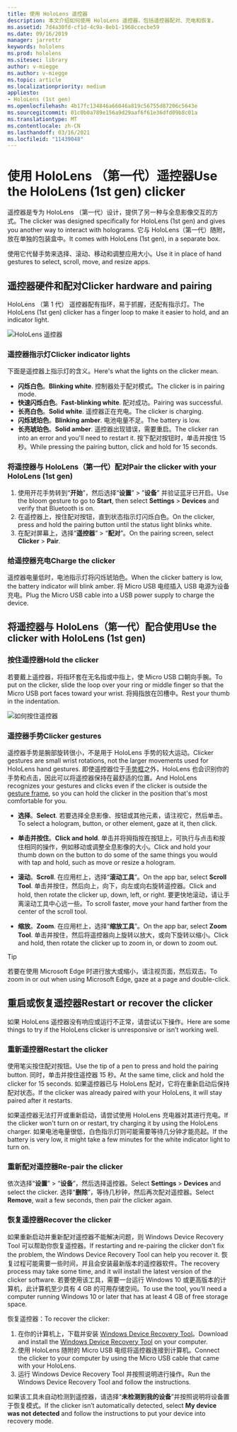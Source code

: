 ```yaml
---
title: 使用 HoloLens 遥控器
description: 本文介绍如何使用 HoloLens 遥控器，包括遥控器配对、充电和恢复。
ms.assetid: 7d4a30fd-cf1d-4c9a-8eb1-1968ccecbe59
ms.date: 09/16/2019
manager: jarrettr
keywords: hololens
ms.prod: hololens
ms.sitesec: library
author: v-miegge
ms.author: v-miegge
ms.topic: article
ms.localizationpriority: medium
appliesto:
- HoloLens (1st gen)
ms.openlocfilehash: 4b17fc134846a66046a819c56755d87206c5643e
ms.sourcegitcommit: 01c0b0a789e156a9d29aaf6f61e36dfd09b8c01a
ms.translationtype: MT
ms.contentlocale: zh-CN
ms.lasthandoff: 03/16/2021
ms.locfileid: "11439048"
---
```

# <a name="use-the-hololens-1st-gen-clicker"></a><span data-ttu-id="c109d-104">使用 HoloLens （第一代）遥控器</span><span class="sxs-lookup"><span data-stu-id="c109d-104">Use the HoloLens (1st gen) clicker</span></span>

<span data-ttu-id="c109d-105">遥控器是专为 HoloLens （第一代）设计，提供了另一种与全息影像交互的方式。</span><span class="sxs-lookup"><span data-stu-id="c109d-105">The clicker was designed specifically for HoloLens (1st gen) and gives you another way to interact with holograms.</span></span> <span data-ttu-id="c109d-106">它与 HoloLens（第一代）随附，放在单独的包装盒中。</span><span class="sxs-lookup"><span data-stu-id="c109d-106">It comes with HoloLens (1st gen), in a separate box.</span></span>

<span data-ttu-id="c109d-107">使用它代替手势来选择、滚动、移动和调整应用大小。</span><span class="sxs-lookup"><span data-stu-id="c109d-107">Use it in place of hand gestures to select, scroll, move, and resize apps.</span></span>

## <a name="clicker-hardware-and-pairing"></a><span data-ttu-id="c109d-108">遥控器硬件和配对</span><span class="sxs-lookup"><span data-stu-id="c109d-108">Clicker hardware and pairing</span></span>

<span data-ttu-id="c109d-109">HoloLens （第 1 代） 遥控器配有指环，易于抓握，还配有指示灯。</span><span class="sxs-lookup"><span data-stu-id="c109d-109">The HoloLens (1st gen) clicker has a finger loop to make it easier to hold, and an indicator light.</span></span>

![HoloLens 遥控器](images/use-hololens-clicker-1.png)

### <a name="clicker-indicator-lights"></a><span data-ttu-id="c109d-111">遥控器指示灯</span><span class="sxs-lookup"><span data-stu-id="c109d-111">Clicker indicator lights</span></span>

<span data-ttu-id="c109d-112">下面是遥控器上指示灯的含义。</span><span class="sxs-lookup"><span data-stu-id="c109d-112">Here's what the lights on the clicker mean.</span></span>

- <span data-ttu-id="c109d-113">**闪烁白色**。</span><span class="sxs-lookup"><span data-stu-id="c109d-113">**Blinking white**.</span></span> <span data-ttu-id="c109d-114">控制器处于配对模式。</span><span class="sxs-lookup"><span data-stu-id="c109d-114">The clicker is in pairing mode.</span></span>
- <span data-ttu-id="c109d-115">**快速闪烁白色**。</span><span class="sxs-lookup"><span data-stu-id="c109d-115">**Fast-blinking white**.</span></span> <span data-ttu-id="c109d-116">配对成功。</span><span class="sxs-lookup"><span data-stu-id="c109d-116">Pairing was successful.</span></span>
- <span data-ttu-id="c109d-117">**长亮白色**。</span><span class="sxs-lookup"><span data-stu-id="c109d-117">**Solid white**.</span></span> <span data-ttu-id="c109d-118">遥控器正在充电。</span><span class="sxs-lookup"><span data-stu-id="c109d-118">The clicker is charging.</span></span>
- <span data-ttu-id="c109d-119">**闪烁琥珀色**。</span><span class="sxs-lookup"><span data-stu-id="c109d-119">**Blinking amber**.</span></span> <span data-ttu-id="c109d-120">电池电量不足。</span><span class="sxs-lookup"><span data-stu-id="c109d-120">The battery is low.</span></span>
- <span data-ttu-id="c109d-121">**长亮琥珀色**。</span><span class="sxs-lookup"><span data-stu-id="c109d-121">**Solid amber**.</span></span> <span data-ttu-id="c109d-122">遥控器出现错误，需要重启。</span><span class="sxs-lookup"><span data-stu-id="c109d-122">The clicker ran into an error and you'll need to restart it.</span></span> <span data-ttu-id="c109d-123">按下配对按钮时，单击并按住 15 秒。</span><span class="sxs-lookup"><span data-stu-id="c109d-123">While pressing the pairing button, click and hold for 15 seconds.</span></span>

### <a name="pair-the-clicker-with-your-hololens-1st-gen"></a><span data-ttu-id="c109d-124">将遥控器与 HoloLens（第一代）配对</span><span class="sxs-lookup"><span data-stu-id="c109d-124">Pair the clicker with your HoloLens (1st gen)</span></span>

1. <span data-ttu-id="c109d-125">使用开花手势转到“**开始**”，然后选择“**设置**” > ”**设备**” 并验证蓝牙已开启。</span><span class="sxs-lookup"><span data-stu-id="c109d-125">Use the bloom gesture to go to **Start**, then select **Settings** > **Devices** and verify that Bluetooth is on.</span></span>
1. <span data-ttu-id="c109d-126">在遥控器上，按住配对按钮，直到状态指示灯闪烁白色。</span><span class="sxs-lookup"><span data-stu-id="c109d-126">On the clicker, press and hold the pairing button until the status light blinks white.</span></span>
1. <span data-ttu-id="c109d-127">在配对屏幕上，选择“**遥控器**” > “**配对**”。</span><span class="sxs-lookup"><span data-stu-id="c109d-127">On the pairing screen, select **Clicker** > **Pair**.</span></span>

### <a name="charge-the-clicker"></a><span data-ttu-id="c109d-128">给遥控器充电</span><span class="sxs-lookup"><span data-stu-id="c109d-128">Charge the clicker</span></span>

<span data-ttu-id="c109d-129">遥控器电量低时，电池指示灯将闪烁琥珀色。</span><span class="sxs-lookup"><span data-stu-id="c109d-129">When the clicker battery is low, the battery indicator will blink amber.</span></span> <span data-ttu-id="c109d-130">将 Micro USB 电缆插入 USB 电源为设备充电。</span><span class="sxs-lookup"><span data-stu-id="c109d-130">Plug the Micro USB cable into a USB power supply to charge the device.</span></span>

## <a name="use-the-clicker-with-hololens-1st-gen"></a><span data-ttu-id="c109d-131">将遥控器与 HoloLens（第一代）配合使用</span><span class="sxs-lookup"><span data-stu-id="c109d-131">Use the clicker with HoloLens (1st gen)</span></span>

### <a name="hold-the-clicker"></a><span data-ttu-id="c109d-132">按住遥控器</span><span class="sxs-lookup"><span data-stu-id="c109d-132">Hold the clicker</span></span>

<span data-ttu-id="c109d-133">若要戴上遥控器，将指环套在无名指或中指上，使 Micro USB 口朝向手腕。</span><span class="sxs-lookup"><span data-stu-id="c109d-133">To put on the clicker, slide the loop over your ring or middle finger so that the Micro USB port faces toward your wrist.</span></span> <span data-ttu-id="c109d-134">将拇指放在凹槽中。</span><span class="sxs-lookup"><span data-stu-id="c109d-134">Rest your thumb in the indentation.</span></span>

![如何按住遥控器](images/use-hololens-clicker-2.png)

### <a name="clicker-gestures"></a><span data-ttu-id="c109d-136">遥控器手势</span><span class="sxs-lookup"><span data-stu-id="c109d-136">Clicker gestures</span></span>

<span data-ttu-id="c109d-137">遥控器手势是腕部旋转很小，不是用于 HoloLens 手势的较大运动。</span><span class="sxs-lookup"><span data-stu-id="c109d-137">Clicker gestures are small wrist rotations, not the larger movements used for HoloLens hand gestures.</span></span> <span data-ttu-id="c109d-138">即使遥控器位于[手势框](hololens1-basic-usage.md)之外，HoloLens 也会识别你的手势和点击，因此可以将遥控器保持在最舒适的位置。</span><span class="sxs-lookup"><span data-stu-id="c109d-138">And HoloLens recognizes your gestures and clicks even if the clicker is outside the [gesture frame](hololens1-basic-usage.md), so you can hold the clicker in the position that's most comfortable for you.</span></span>

- <span data-ttu-id="c109d-139">**选择**。</span><span class="sxs-lookup"><span data-stu-id="c109d-139">**Select**.</span></span> <span data-ttu-id="c109d-140">若要选择全息影像、按钮或其他元素，请注视它，然后单击。</span><span class="sxs-lookup"><span data-stu-id="c109d-140">To select a hologram, button, or other element, gaze at it, then click.</span></span>

- <span data-ttu-id="c109d-141">**单击并按住**。</span><span class="sxs-lookup"><span data-stu-id="c109d-141">**Click and hold**.</span></span> <span data-ttu-id="c109d-142">单击并将拇指按在按钮上，可执行与点击和按住相同的操作，例如移动或调整全息影像的大小。</span><span class="sxs-lookup"><span data-stu-id="c109d-142">Click and hold your thumb down on the button to do some of the same things you would with tap and hold, such as move or resize a hologram.</span></span>

- <span data-ttu-id="c109d-143">**滚动**。</span><span class="sxs-lookup"><span data-stu-id="c109d-143">**Scroll**.</span></span> <span data-ttu-id="c109d-144">在应用栏上，选择“**滚动工具**”。</span><span class="sxs-lookup"><span data-stu-id="c109d-144">On the app bar, select **Scroll Tool**.</span></span> <span data-ttu-id="c109d-145">单击并按住，然后向上，向下，向左或向右旋转遥控器。</span><span class="sxs-lookup"><span data-stu-id="c109d-145">Click and hold, then rotate the clicker up, down, left, or right.</span></span> <span data-ttu-id="c109d-146">要更快地滚动，请让手离滚动工具中心远一些。</span><span class="sxs-lookup"><span data-stu-id="c109d-146">To scroll faster, move your hand farther from the center of the scroll tool.</span></span>

- <span data-ttu-id="c109d-147">**缩放**。</span><span class="sxs-lookup"><span data-stu-id="c109d-147">**Zoom**.</span></span> <span data-ttu-id="c109d-148">在应用栏上，选择“**缩放工具**”。</span><span class="sxs-lookup"><span data-stu-id="c109d-148">On the app bar, select **Zoom Tool**.</span></span> <span data-ttu-id="c109d-149">单击并按住，然后将遥控器向上旋转以放大，或向下旋转以缩小。</span><span class="sxs-lookup"><span data-stu-id="c109d-149">Click and hold, then rotate the clicker up to zoom in, or down to zoom out.</span></span>

> [!TIP]
> <span data-ttu-id="c109d-150">若要在使用 Microsoft Edge 时进行放大或缩小，请注视页面，然后双击。</span><span class="sxs-lookup"><span data-stu-id="c109d-150">To zoom in or out when using Microsoft Edge, gaze at a page and double-click.</span></span>

## <a name="restart-or-recover-the-clicker"></a><span data-ttu-id="c109d-151">重启或恢复遥控器</span><span class="sxs-lookup"><span data-stu-id="c109d-151">Restart or recover the clicker</span></span>

<span data-ttu-id="c109d-152">如果 HoloLens 遥控器没有响应或运行不正常，请尝试以下操作。</span><span class="sxs-lookup"><span data-stu-id="c109d-152">Here are some things to try if the HoloLens clicker is unresponsive or isn’t working well.</span></span>

### <a name="restart-the-clicker"></a><span data-ttu-id="c109d-153">重新遥控器</span><span class="sxs-lookup"><span data-stu-id="c109d-153">Restart the clicker</span></span>

<span data-ttu-id="c109d-154">使用笔尖按住配对按钮。</span><span class="sxs-lookup"><span data-stu-id="c109d-154">Use the tip of a pen to press and hold the pairing button.</span></span> <span data-ttu-id="c109d-155">同时，单击并按住遥控器 15 秒。</span><span class="sxs-lookup"><span data-stu-id="c109d-155">At the same time, click and hold the clicker for 15 seconds.</span></span> <span data-ttu-id="c109d-156">如果遥控器已与 HoloLens 配对，它将在重新启动后保持配对状态。</span><span class="sxs-lookup"><span data-stu-id="c109d-156">If the clicker was already paired with your HoloLens, it will stay paired after it restarts.</span></span>

<span data-ttu-id="c109d-157">如果遥控器无法打开或重新启动，请尝试使用 HoloLens 充电器对其进行充电。</span><span class="sxs-lookup"><span data-stu-id="c109d-157">If the clicker won't turn on or restart, try charging it by using the HoloLens charger.</span></span> <span data-ttu-id="c109d-158">如果电池电量很低，白色指示灯则可能需要等待几分钟才能亮起。</span><span class="sxs-lookup"><span data-stu-id="c109d-158">If the battery is very low, it might take a few minutes for the white indicator light to turn on.</span></span>

### <a name="re-pair-the-clicker"></a><span data-ttu-id="c109d-159">重新配对遥控器</span><span class="sxs-lookup"><span data-stu-id="c109d-159">Re-pair the clicker</span></span>

<span data-ttu-id="c109d-160">依次选择“**设置**”  >  “**设备**”，然后选择遥控器。</span><span class="sxs-lookup"><span data-stu-id="c109d-160">Select **Settings** > **Devices** and select the clicker.</span></span> <span data-ttu-id="c109d-161">选择“**删除**”，等待几秒钟，然后再次配对遥控器。</span><span class="sxs-lookup"><span data-stu-id="c109d-161">Select **Remove**, wait a few seconds, then pair the clicker again.</span></span>

### <a name="recover-the-clicker"></a><span data-ttu-id="c109d-162">恢复遥控器</span><span class="sxs-lookup"><span data-stu-id="c109d-162">Recover the clicker</span></span>

<span data-ttu-id="c109d-163">如果重新启动并重新配对遥控器不能解决问题，则 Windows Device Recovery Tool 可以帮助你恢复遥控器。</span><span class="sxs-lookup"><span data-stu-id="c109d-163">If restarting and re-pairing the clicker don’t fix the problem, the Windows Device Recovery Tool can help you recover it.</span></span> <span data-ttu-id="c109d-164">恢复过程可能需要一些时间，并且会安装最新版本的遥控器软件。</span><span class="sxs-lookup"><span data-stu-id="c109d-164">The recovery process may take some time, and it will install the latest version of the clicker software.</span></span> <span data-ttu-id="c109d-165">若要使用该工具，需要一台运行 Windows 10 或更高版本的计算机，此计算机至少具有 4 GB 的可用存储空间。</span><span class="sxs-lookup"><span data-stu-id="c109d-165">To use the tool, you’ll need a computer running Windows 10 or later that has at least 4 GB of free storage space.</span></span>

<span data-ttu-id="c109d-166">恢复遥控器：</span><span class="sxs-lookup"><span data-stu-id="c109d-166">To recover the clicker:</span></span>

1. <span data-ttu-id="c109d-167">在你的计算机上，下载并安装 [Windows Device Recovery Tool](https://dev.azure.com/ContentIdea/ContentIdea/_queries/query/8a004dbe-73f8-4a32-94bc-368fc2f2a895/)。</span><span class="sxs-lookup"><span data-stu-id="c109d-167">Download and install the [Windows Device Recovery Tool](https://dev.azure.com/ContentIdea/ContentIdea/_queries/query/8a004dbe-73f8-4a32-94bc-368fc2f2a895/) on your computer.</span></span>
1. <span data-ttu-id="c109d-168">使用 HoloLens 随附的 Micro USB 电缆将遥控器连接到计算机。</span><span class="sxs-lookup"><span data-stu-id="c109d-168">Connect the clicker to your computer by using the Micro USB cable that came with your HoloLens.</span></span>
1. <span data-ttu-id="c109d-169">运行 Windows Device Recovery Tool 并按照说明进行操作。</span><span class="sxs-lookup"><span data-stu-id="c109d-169">Run the Windows Device Recovery Tool and follow the instructions.</span></span>

<span data-ttu-id="c109d-170">如果该工具未自动检测到遥控器，请选择“**未检测到我的设备**”并按照说明将设备置于恢复模式。</span><span class="sxs-lookup"><span data-stu-id="c109d-170">If the clicker isn’t automatically detected, select **My device was not detected** and follow the instructions to put your device into recovery mode.</span></span>
